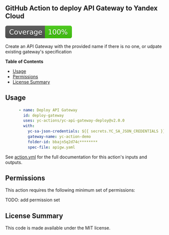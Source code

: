 ## GitHub Action to deploy API Gateway to Yandex Cloud

[![Coverage](./badges/coverage.svg)](./badges/coverage.svg)

Create an API Gateway with the provided name if there is no one, or udpate existing gateway's specification

**Table of Contents**

<!-- toc -->

- [Usage](#usage)
- [Permissions](#permissions)
- [License Summary](#license-summary)

<!-- tocstop -->

## Usage

```yaml
      - name: Deploy API Gateway
        id: deploy-gateway
        uses: yc-actions/yc-api-gateway-deploy@v2.0.0
        with:
          yc-sa-json-credentials: ${{ secrets.YC_SA_JSON_CREDENTIALS }}
          gateway-name: yc-action-demo
          folder-id: bbajn5q2d74c********
          spec-file: apigw.yaml
```

See [action.yml](action.yml) for the full documentation for this action's inputs and outputs.

## Permissions

This action requires the following minimum set of permissions:

TODO: add permission set

## License Summary

This code is made available under the MIT license.
